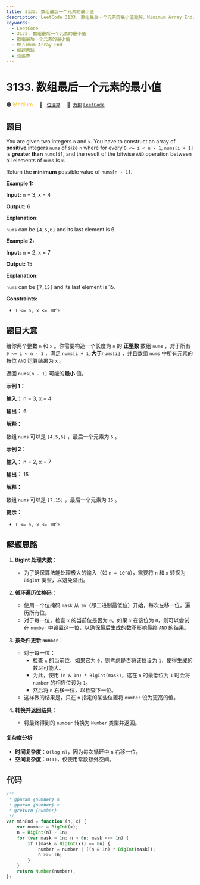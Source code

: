 ```yaml
---
title: 3133. 数组最后一个元素的最小值
description: LeetCode 3133. 数组最后一个元素的最小值题解，Minimum Array End，包含解题思路、复杂度分析以及完整的 JavaScript 代码实现。
keywords:
  - LeetCode
  - 3133. 数组最后一个元素的最小值
  - 数组最后一个元素的最小值
  - Minimum Array End
  - 解题思路
  - 位运算
---
```


# 3133. 数组最后一个元素的最小值

🟠 <font color=#ffb800>Medium</font>&emsp; 🔖&ensp; [`位运算`](/tag/bit-manipulation.md)&emsp; 🔗&ensp;[`力扣`](https://leetcode.cn/problems/minimum-array-end) [`LeetCode`](https://leetcode.com/problems/minimum-array-end)

## 题目

You are given two integers `n` and `x`. You have to construct an array of
**positive** integers `nums` of size `n` where for every `0 <= i < n - 1`,
`nums[i + 1]` is **greater than** `nums[i]`, and the result of the bitwise
`AND` operation between all elements of `nums` is `x`.

Return the **minimum** possible value of `nums[n - 1]`.

**Example 1:**

**Input:** n = 3, x = 4

**Output:** 6

**Explanation:**

`nums` can be `[4,5,6]` and its last element is 6.

**Example 2:**

**Input:** n = 2, x = 7

**Output:** 15

**Explanation:**

`nums` can be `[7,15]` and its last element is 15.

**Constraints:**

- `1 <= n, x <= 10^8`

## 题目大意

给你两个整数 `n` 和 `x` 。你需要构造一个长度为 `n` 的 **正整数** 数组 `nums` ，对于所有 `0 <= i < n - 1`
，满足 `nums[i + 1]`**大于**`nums[i]` ，并且数组 `nums` 中所有元素的按位 `AND` 运算结果为 `x` 。

返回 `nums[n - 1]` 可能的**最小** 值。

**示例 1：**

**输入：** n = 3, x = 4

**输出：** 6

**解释：**

数组 `nums` 可以是 `[4,5,6]` ，最后一个元素为 `6` 。

**示例 2：**

**输入：** n = 2, x = 7

**输出：** 15

**解释：**

数组 `nums` 可以是 `[7,15]` ，最后一个元素为 `15` 。

**提示：**

- `1 <= n, x <= 10^8`

## 解题思路

1. **BigInt 处理大数**：

   - 为了确保算法能处理极大的输入（如 `n = 10^8`），需要将 `n` 和 `x` 转换为 `BigInt` 类型，以避免溢出。

2. **循环遍历位掩码**：

   - 使用一个位掩码 `mask` 从 `1n`（即二进制最低位）开始，每次左移一位，遍历所有位。
   - 对于每一位，检查 `x` 的当前位是否为 `0`。如果 `x` 在该位为 `0`，则可以尝试在 `number` 中设置这一位，以确保最后生成的数不影响最终 `AND` 的结果。

3. **按条件更新 `number`**：

   - 对于每一位：
     - 检查 `x` 的当前位，如果它为 `0`，则考虑是否将该位设为 `1`，使得生成的数尽可能大。
     - 为此，使用 `(n & 1n) * BigInt(mask)`，这在 `n` 的最低位为 `1` 时会将 `number` 的相应位设为 `1`。
     - 然后将 `n` 右移一位，以检查下一位。
   - 这样做的结果是，只在 `n` 指定的某些位置将 `number` 设为更高的值。

4. **转换并返回结果**：
   - 将最终得到的 `number` 转换为 `Number` 类型并返回。

#### 复杂度分析

- **时间复杂度**：`O(log n)`，因为每次循环中 `n` 右移一位。
- **空间复杂度**：`O(1)`，仅使用常数额外空间。

## 代码

```javascript
/**
 * @param {number} n
 * @param {number} x
 * @return {number}
 */
var minEnd = function (n, x) {
	var number = BigInt(x);
	n = BigInt(n) - 1n;
	for (var mask = 1n; n > 0n; mask <<= 1n) {
		if ((mask & BigInt(x)) == 0n) {
			number = number | ((n & 1n) * BigInt(mask));
			n >>= 1n;
		}
	}
	return Number(number);
};
```
